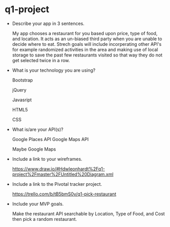 # q1-project

- Describe your app in 3 sentences.

  My app chooses a restaurant for you based upon price, type of food, and location. It acts as an un-biased third party when you are unable to decide where to eat.  Strech goals will include incorperating other API's for example randomized activities in the area and making use of local storage  to save the past few restaurants visited so that way they do not get selected twice in a row.

- What is your technology you are using?

  Bootstrap

  jQuery

  Javasript

  HTML5

  CSS

- What is/are your API(s)?

  Google Places API
  Google Maps API

  Maybe Google Maps

- Include a link to your wireframes.

  https://www.draw.io/#Hdwleonhardt%2Fq1-project%2Fmaster%2FUntitled%20Diagram.xml

- Include a link to the Pivotal tracker project.

  https://trello.com/b/tB5bmS0v/q1-pick-restaurant

- Include your MVP goals.

  Make the restaurant API searchable by Location, Type of Food, and Cost then pick a random restaurant.
